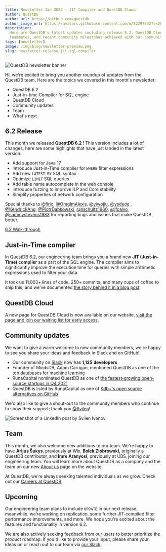 ```yaml
---
title: Newsletter Jan 2022 - JIT Compiler and QuestDB Cloud
author: QuestDB
author_url: https://github.com/questdb
author_image_url: https://avatars.githubusercontent.com/u/52297642?s=200&v=4
description:
  Here are QuestDB's latest updates including release 6.2, QuestDB Cloud, new
  teammates, and recent community milestones achieved with our community
tags: [newsletter]
image: /img/blog/newsletter-preview.png
slug: newsletter-release-jit-sql-compiler
---
```


![QuestDB newsletter banner](/img/blog/newsletter.png)

Hi, we're excited to bring you another roundup of updates from the QuestDB team.
Here are the topics we covered in this month's newsletter:

- QuestDB 6.2
- Just-in-time Compiler for SQL engine
- QuestDB Cloud
- Community updates
- Team
- What's next

## 6.2 Release

This month we released **QuestDB 6.2** ! This version includes a lot of changes,
here are some highlights that have just landed in the latest version:

- Add support for Java 17
- Introduce Just-in-Time compiler for `WHERE` filter expressions
- Add new `LATEST BY` SQL syntax
- Optimize `LIMIT` SQL queries
- Add table name autocomplete in the web console
- Introduce fuzzing to improve ILP and Core stability
- Simplify properties of network configuration

Special thanks to [@firic](https://github.com/firic),
[@OmgImAlexis](https://github.com/OmgImAlexis),
[@yiwojiu](https://github.com/yiwojiu), [@ysdede](https://github.com/ysdede) ,
[@KendrickAng](https://github.com/KendrickAng),
[@PiotrDabkowski](https://github.com/PiotrDabkowski),
[@hschultz1960](https://github.com/hschultz1960),
[@jfcalvo](https://github.com/jfcalvo),
[@sammystevens1983](https://sammystevens1983) for reporting bugs and issues that
make QuestDB better.

[6.2 Walk-through](/blog/2022/01/27/release-sql-jit-compiler/)

## Just-in-Time compiler

In QuestDB 6.2, our engineering team brings you a brand new **JIT (Just-in-Time)
compiler** as a part of the SQL engine. The compiler aims to significantly
improve the execution time for queries with simple arithmetic expressions used
to filter your data.

It took us 11,000+ lines of code, 250+ commits, and many cups of coffee to ship
this, and we've documented
[the story behind it in a blog post](/blog/2022/01/12/jit-sql-compiler/).

## QuestDB Cloud

A new page for QuestDB Cloud is now available on our website,
[visit the page and join our waiting list for early access](/cloud/).

## Community updates

We want to give a warm welcome to new community members, we're happy to see you
share your ideas and feedback in Slack and on GitHub!

- Our community on [Slack](https://slack.questdb.io/) now has **1,125**
  **developers**
- Founder of MindsDB, Adam Carrigan, mentioned QuestDB as one of the
  [top databases for machine learning](https://medium.com/@adam_carrigan/the-top-7-databases-for-machine-learning-3e9783684b92)
- RunaCapital nominated QuestDB as one of
  [the fastest-growing open-source startups in Q4 2021](https://runacap.com/ross-index/q4-2021/)
- QuestDB is listed by RunaCapital as one of
  [Kdb+'s open source alternatives on GitHub](https://github.com/RunaCapital/awesome-oss-alternatives)

We'd also like to give a shout-out to the community members who continue to show
their support; thank you
[@Svilen](https://www.linkedin.com/posts/svilenivanov_github-questdbquestdb-an-open-source-activity-6887298388166021121-KBf_/)!

![Screenshot of a LinkedIn post by Svilen Ivanov](/img/blog/2022-01-31/svilen-ivanov-linkedin-post.png)

## Team

This month, we also welcome new additions to our team. We're happy to have
**Arijus Šukys**, previously at Wix, **Bolek Ziobrowski,** originally a QuestDB
contributor, and **Imre Aranyosi**, previously at UBS, joining our engineering
team. You will learn more about QuestDB as a company and the team on our new
[About us](/about-us/) page on the website.

At QuestDB, we're always seeking talented individuals as we grow. Check out our
[Careers at QuestDB](/careers/)

## Upcoming

Our engineering team plans to include `UPDATE` in our next release, meanwhile,
we're working on replication, some further JIT-compiled filter performance
improvements, and more. We hope you're excited about the features and
functionality in version 6.2.

We are also actively seeking feedback from our users to better prioritize the
product roadmap. If you'd like to provide your input, please share your ideas on
or reach out to our team via [our Slack]({@slackUrl@}).

